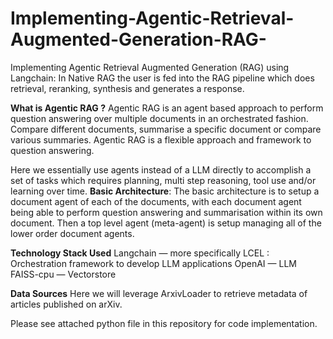 # Implementing-Agentic-Retrieval-Augmented-Generation-RAG-
Implementing Agentic Retrieval Augmented Generation (RAG) using Langchain:
In Native RAG the user is fed into the RAG pipeline which does retrieval, reranking, synthesis and generates a response.

**What is Agentic RAG ?**
Agentic RAG is an agent based approach to perform question answering over multiple documents in an orchestrated fashion. Compare different documents, summarise a specific document or compare various summaries. Agentic RAG is a flexible approach and framework to question answering.

Here we essentially use agents instead of a LLM directly to accomplish a set of tasks which requires planning, multi step reasoning, tool use and/or learning over time.
**Basic Architecture**:
The basic architecture is to setup a document agent of each of the documents, with each document agent being able to perform question answering and summarisation within its own document.
Then a top level agent (meta-agent) is setup managing all of the lower order document agents.

**Technology Stack Used**
Langchain — more specifically LCEL : Orchestration framework to develop LLM applications
OpenAI — LLM
FAISS-cpu — Vectorstore

**Data Sources**
Here we will leverage ArxivLoader to retrieve metadata of articles published on arXiv.

Please see attached python file in this repository for code implementation.
